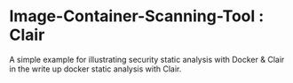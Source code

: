 # Image-Container-Scanning-Tool : Clair
A simple example for illustrating security static analysis with Docker &amp; Clair in the write up docker static analysis with Clair.

